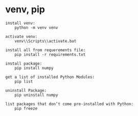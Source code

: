 # venv, pip

    install venv:
        python -m venv venv

    activate venv:
        venv\\Scripts\\activate.bat

    install all from requerements file:
        pip install -r requirements.txt

    install package:
        pip install numpy

    get a list of installed Python Modules:
        pip list

    uninstall Package:
        pip uninstall numpy

    list packages that don’t come pre-installed with Python:
        pip freeze

